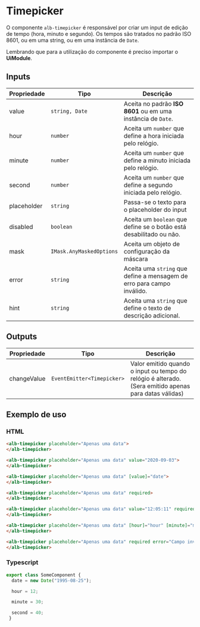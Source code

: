 # Timepicker

O componente ```alb-timepicker``` é responsável por criar um input de edição de tempo (hora, minuto e segundo). Os tempos são tratados no padrão ISO 8601, ou em uma string, ou em uma instância de ```Date```.

Lembrando que para a utilização do componente é preciso importar o **UiModule**.

## Inputs

| Propriedade  | Tipo                     | Descrição                                                             |
|--------------|------------------------- |-----------------------------------------------------------------------|
| value        | `string, Date`           | Aceita no padrão **ISO 8601** ou em uma instância de `Date`.          |
| hour         | `number`                 | Aceita um `number` que define a hora iniciada pelo relógio.           |
| minute       | `number`                 | Aceita um `number` que define a minuto iniciada pelo relógio.         |
| second       | `number`                 | Aceita um `number` que define a segundo iniciada pelo relógio.        |
| placeholder  | `string`                 | Passa-se o texto para o placeholder do input                          |
| disabled     | `boolean`                | Aceita um `boolean` que define se o botão está desabilitado ou não.   |
| mask         | `IMask.AnyMaskedOptions` | Aceita um objeto de configuração da máscara                           |
| error        | `string`                 | Aceita uma `string` que define a mensagem de erro para campo inválido.|
| hint         | `string`                 | Aceita uma `string` que define o texto de descrição adicional.        |

## Outputs

| Propriedade | Tipo                        | Descrição                                                                                                      |
|-------------|---------------------------- |--------------------------------------------------------------------------------------------------------------- |
| changeValue | `EventEmitter<Timepicker>`  | Valor emitido quando o input ou tempo do relógio é alterado. (Sera emitido apenas para datas válidas)          |

## Exemplo de uso

### HTML

```html
<alb-timepicker placeholder="Apenas uma data">
</alb-timepicker>
```

```html
<alb-timepicker placeholder="Apenas uma data" value="2020-09-03">
</alb-timepicker>
```

```html
<alb-timepicker placeholder="Apenas uma data" [value]="date">
</alb-timepicker>
```

```html
<alb-timepicker placeholder="Apenas uma data" required>
</alb-timepicker>
```

```html
<alb-timepicker placeholder="Apenas uma data" value="12:05:11" required>
</alb-timepicker>
```

```html
<alb-timepicker placeholder="Apenas uma data" [hour]="hour" [minute]="minute" [second]="second" required>
</alb-timepicker>
```

```html
<alb-timepicker placeholder="Apenas uma data" required error="Campo inválido" hint="Label adicional">
</alb-timepicker>
```

### Typescript

```javascript
export class SomeComponent {
  date = new Date("1995-08-25");

  hour = 12;

  minute = 30;

  second = 40;
 }
```
